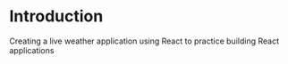 # Introduction

Creating a live weather application using React to practice building React applications
